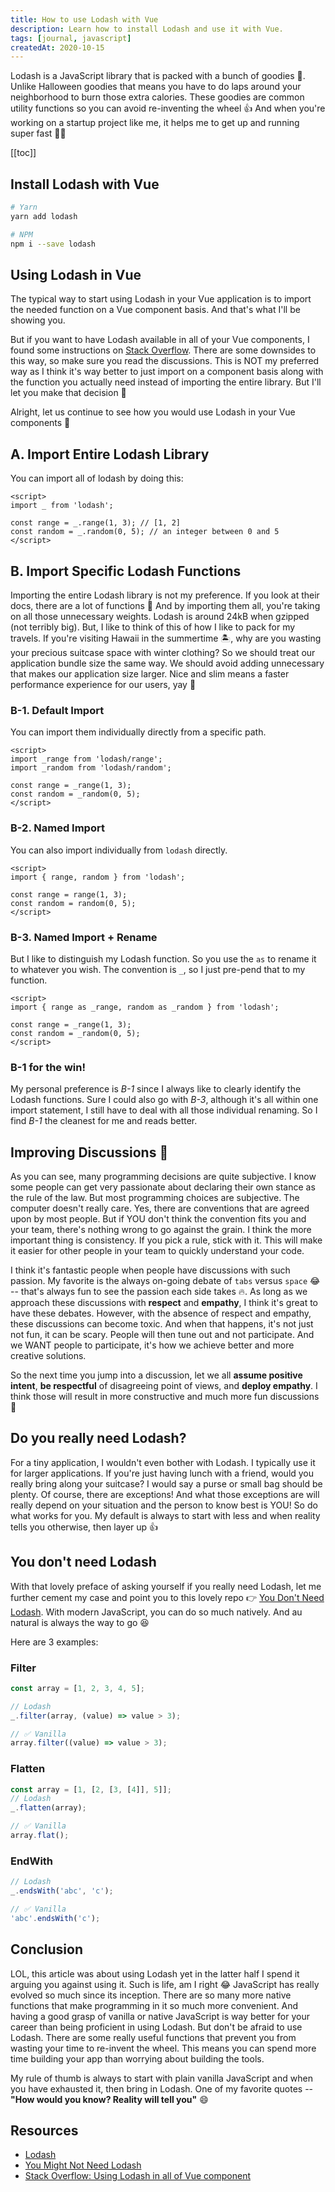 ```yaml
---
title: How to use Lodash with Vue
description: Learn how to install Lodash and use it with Vue.
tags: [journal, javascript]
createdAt: 2020-10-15
---
```


Lodash is a JavaScript library that is packed with a bunch of goodies 🍬. Unlike Halloween goodies that means you have to do laps around your neighborhood to burn those extra calories. These goodies are common utility functions so you can avoid re-inventing the wheel 👍 And when you're working on a startup project like me, it helps me to get up and running super fast 🦸‍♀️

[[toc]]

## Install Lodash with Vue

```bash
# Yarn
yarn add lodash

# NPM
npm i --save lodash
```

## Using Lodash in Vue

The typical way to start using Lodash in your Vue application is to import the needed function on a Vue component basis. And that's what I'll be showing you.

But if you want to have Lodash available in all of your Vue components, I found some instructions on [Stack Overflow](https://stackoverflow.com/questions/37694243/using-lodash-in-all-of-vue-component-template). There are some downsides to this way, so make sure you read the discussions. This is NOT my preferred way as I think it's way better to just import on a component basis along with the function you actually need instead of importing the entire library. But I'll let you make that decision 🙂

Alright, let us continue to see how you would use Lodash in your Vue components 🎢

## A. Import Entire Lodash Library

You can import all of lodash by doing this:

```vue
<script>
import _ from 'lodash';

const range = _.range(1, 3); // [1, 2]
const random = _.random(0, 5); // an integer between 0 and 5
</script>
```

## B. Import Specific Lodash Functions

Importing the entire Lodash library is not my preference. If you look at their docs, there are a lot of functions 🤯 And by importing them all, you're taking on all those unnecessary weights. Lodash is around 24kB when gzipped (not terribly big). But, I like to think of this of how I like to pack for my travels. If you're visiting Hawaii in the summertime 🏝, why are you wasting your precious suitcase space with winter clothing? So we should treat our application bundle size the same way. We should avoid adding unnecessary that makes our application size larger. Nice and slim means a faster performance experience for our users, yay 👏

### B-1. Default Import

You can import them individually directly from a specific path.

```vue
<script>
import _range from 'lodash/range';
import _random from 'lodash/random';

const range = _range(1, 3);
const random = _random(0, 5);
</script>
```

### B-2. Named Import

You can also import individually from `lodash` directly.

```vue
<script>
import { range, random } from 'lodash';

const range = range(1, 3);
const random = random(0, 5);
</script>
```

### B-3. Named Import + Rename

But I like to distinguish my Lodash function. So you use the `as` to rename it to whatever you wish. The convention is `_`, so I just pre-pend that to my function.

```vue
<script>
import { range as _range, random as _random } from 'lodash';

const range = _range(1, 3);
const random = _random(0, 5);
</script>
```

### B-1 for the win!

My personal preference is _B-1_ since I always like to clearly identify the Lodash functions. Sure I could also go with _B-3_, although it's all within one import statement, I still have to deal with all those individual renaming. So I find _B-1_ the cleanest for me and reads better.

## Improving Discussions 💛

As you can see, many programming decisions are quite subjective. I know some people can get very passionate about declaring their own stance as the rule of the law. But most programming choices are subjective. The computer doesn't really care. Yes, there are conventions that are agreed upon by most people. But if YOU don't think the convention fits you and your team, there's nothing wrong to go against the grain. I think the more important thing is consistency. If you pick a rule, stick with it. This will make it easier for other people in your team to quickly understand your code.

I think it's fantastic people when people have discussions with such passion. My favorite is the always on-going debate of `tabs` versus `space` 😂 -- that's always fun to see the passion each side takes 🔥. As long as we approach these discussions with **respect** and **empathy**, I think it's great to have these debates. However, with the absence of respect and empathy, these discussions can become toxic. And when that happens, it's not just not fun, it can be scary. People will then tune out and not participate. And we WANT people to participate, it's how we achieve better and more creative solutions.

So the next time you jump into a discussion, let we all **assume positive intent**, **be respectful** of disagreeing point of views, and **deploy empathy**. I think those will result in more constructive and much more fun discussions 💛

## Do you really need Lodash?

For a tiny application, I wouldn't even bother with Lodash. I typically use it for larger applications. If you're just having lunch with a friend, would you really bring along your suitcase? I would say a purse or small bag should be plenty. Of course, there are exceptions! And what those exceptions are will really depend on your situation and the person to know best is YOU! So do what works for you. My default is always to start with less and when reality tells you otherwise, then layer up 👍

## You don't need Lodash

With that lovely preface of asking yourself if you really need Lodash, let me further cement my case and point you to this lovely repo 👉 [You Don't Need Lodash](https://github.com/you-dont-need/You-Dont-Need-Lodash-Underscore). With modern JavaScript, you can do so much natively. And au natural is always the way to go 😆

Here are 3 examples:

### Filter

```javascript
const array = [1, 2, 3, 4, 5];

// Lodash
_.filter(array, (value) => value > 3);

// ✅ Vanilla
array.filter((value) => value > 3);
```

### Flatten

```javascript
const array = [1, [2, [3, [4]], 5]];
// Lodash
_.flatten(array);

// ✅ Vanilla
array.flat();
```

### EndWith

```javascript
// Lodash
_.endsWith('abc', 'c');

// ✅ Vanilla
'abc'.endsWith('c');
```

## Conclusion

LOL, this article was about using Lodash yet in the latter half I spend it arguing you against using it. Such is life, am I right 😂 JavaScript has really evolved so much since its inception. There are so many more native functions that make programming in it so much more convenient. And having a good grasp of vanilla or native JavaScript is way better for your career than being proficient in using Lodash. But don't be afraid to use Lodash. There are some really useful functions that prevent you from wasting your time to re-invent the wheel. This means you can spend more time building your app than worrying about building the tools.

My rule of thumb is always to start with plain vanilla JavaScript and when you have exhausted it, then bring in Lodash. One of my favorite quotes -- **"How would you know? Reality will tell you"** 😄

## Resources

- [Lodash](https://lodash.com/)
- [You Might Not Need Lodash](https://youmightnotneed.com/lodash/)
- [Stack Overflow: Using Lodash in all of Vue component](https://stackoverflow.com/questions/37694243/using-lodash-in-all-of-vue-component-template)
